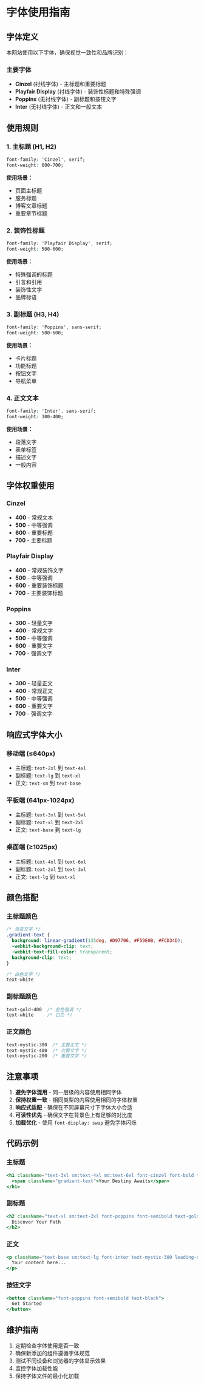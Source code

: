 # 字体使用指南

## 字体定义

本网站使用以下字体，确保视觉一致性和品牌识别：

### 主要字体
- **Cinzel** (衬线字体) - 主标题和重要标题
- **Playfair Display** (衬线字体) - 装饰性标题和特殊强调
- **Poppins** (无衬线字体) - 副标题和按钮文字
- **Inter** (无衬线字体) - 正文和一般文本

## 使用规则

### 1. 主标题 (H1, H2)
```css
font-family: 'Cinzel', serif;
font-weight: 600-700;
```
**使用场景：**
- 页面主标题
- 服务标题
- 博客文章标题
- 重要章节标题

### 2. 装饰性标题
```css
font-family: 'Playfair Display', serif;
font-weight: 500-600;
```
**使用场景：**
- 特殊强调的标题
- 引言和引用
- 装饰性文字
- 品牌标语

### 3. 副标题 (H3, H4)
```css
font-family: 'Poppins', sans-serif;
font-weight: 500-600;
```
**使用场景：**
- 卡片标题
- 功能标题
- 按钮文字
- 导航菜单

### 4. 正文文本
```css
font-family: 'Inter', sans-serif;
font-weight: 300-400;
```
**使用场景：**
- 段落文字
- 表单标签
- 描述文字
- 一般内容

## 字体权重使用

### Cinzel
- **400** - 常规文本
- **500** - 中等强调
- **600** - 重要标题
- **700** - 主要标题

### Playfair Display
- **400** - 常规装饰文字
- **500** - 中等强调
- **600** - 重要装饰标题
- **700** - 主要装饰标题

### Poppins
- **300** - 轻量文字
- **400** - 常规文字
- **500** - 中等强调
- **600** - 重要文字
- **700** - 强调文字

### Inter
- **300** - 轻量正文
- **400** - 常规正文
- **500** - 中等强调
- **600** - 重要文字
- **700** - 强调文字

## 响应式字体大小

### 移动端 (≤640px)
- 主标题: `text-2xl` 到 `text-4xl`
- 副标题: `text-lg` 到 `text-xl`
- 正文: `text-sm` 到 `text-base`

### 平板端 (641px-1024px)
- 主标题: `text-3xl` 到 `text-5xl`
- 副标题: `text-xl` 到 `text-2xl`
- 正文: `text-base` 到 `text-lg`

### 桌面端 (≥1025px)
- 主标题: `text-4xl` 到 `text-6xl`
- 副标题: `text-2xl` 到 `text-3xl`
- 正文: `text-lg` 到 `text-xl`

## 颜色搭配

### 主标题颜色
```css
/* 渐变文字 */
.gradient-text {
  background: linear-gradient(135deg, #D97706, #F59E0B, #FCD34D);
  -webkit-background-clip: text;
  -webkit-text-fill-color: transparent;
  background-clip: text;
}

/* 白色文字 */
text-white
```

### 副标题颜色
```css
text-gold-400  /* 金色强调 */
text-white     /* 白色 */
```

### 正文颜色
```css
text-mystic-300  /* 主要正文 */
text-mystic-400  /* 次要文字 */
text-mystic-200  /* 重要文字 */
```

## 注意事项

1. **避免字体混用** - 同一层级的内容使用相同字体
2. **保持权重一致** - 相同类型的内容使用相同的字体权重
3. **响应式适配** - 确保在不同屏幕尺寸下字体大小合适
4. **可读性优先** - 确保文字在背景色上有足够的对比度
5. **加载优化** - 使用 `font-display: swap` 避免字体闪烁

## 代码示例

### 主标题
```jsx
<h1 className="text-3xl sm:text-4xl md:text-6xl font-cinzel font-bold text-white">
  <span className="gradient-text">Your Destiny Awaits</span>
</h1>
```

### 副标题
```jsx
<h2 className="text-xl sm:text-2xl font-poppins font-semibold text-gold-400">
  Discover Your Path
</h2>
```

### 正文
```jsx
<p className="text-base sm:text-lg font-inter text-mystic-300 leading-relaxed">
  Your content here...
</p>
```

### 按钮文字
```jsx
<button className="font-poppins font-semibold text-black">
  Get Started
</button>
```

## 维护指南

1. 定期检查字体使用是否一致
2. 确保新添加的组件遵循字体规范
3. 测试不同设备和浏览器的字体显示效果
4. 监控字体加载性能
5. 保持字体文件的最小化加载
